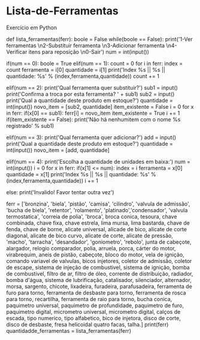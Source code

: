 # Lista-de-Ferramentas
Exercicio em Python

def lista_ferramentas(ferr):
boole = False
while(boole == False):
print('1-Ver ferramentas \n2-Substituir ferramenta \n3-Adicionar ferramenta \n4-Verificar itens para reposição \n0-Sair')
num = int(input())

if(num == 0):
boole = True
elif(num == 1):
count = 0
for i in ferr:
index = count
ferramenta = i[0]
quantidade = i[1]
print('Index %s || %s || quantidade: %s' % (index,ferramenta,quantidade))
count += 1

elif(num == 2):
print('Qual ferramenta quer substituir?')
sub1 = input()
print('Confirma a troca por esta ferramenta? ' + sub1)
sub2 = input()
print('Qual a quantidade deste produto em estoque?')
quantidade = int(input())
novo_item = [sub2, quantidade]
item_existente = False
i = 0
for x in ferr:
if(x[0] == sub1):
ferr[i] = novo_item
item_existente = True
i += 1
if(item_existente == False):
print('Não há nenhumitem com o nome %s registrado' % sub1)

elif(num == 3):
print('Qual ferramenta quer adicionar?')
add = input()
print('Qual a quantidade deste produto em estoque?')
quantidade = int(input())
novo_item = [add, quantidade]

elif(num == 4):
print('Escolha a quantidade de unidades em baixa:')
num = int(input())
i = 0
for x in ferr:
if(x[1] <= num):
index = i
ferramenta = x[0]
quantidade = x[1]
print('Index %s || %s || quantidade: %s' % (index,ferramenta,quantidade))
i += 1

else:
print('Invalido! Favor tentar outra vez')


ferr = ['bronzina', 'biela', 'pistão', 'camisa', 'cilindro', 'valvula de admissão', 'bucha de biela', 'retentor', 'rolamento', 'platinado','condensador', 'valvula termostatica', 'correia de polia', 'broca', broca conica, tesoura, chave combinada, chave fixa, chave estrela, lima mursa, lima bastarda, chave de fenda, chave de borne, alicate universal, alicade de bico, alicate de corte diagonal, alicate de bico curvo, alicate de corte, alicate de pressão, 'macho', 'tarracha', 'desandador', 'goniometro', 'rebolo', junta de cabeçote, alargador, relogio comparador, polia, arruela, porca, cárter do motor, virabrequim, aneis de pistão, cabeçote, bloco do motor, vela de ignição, comando variavel de valvulas, bicos injetores, coletor de admissão, coletor de escape, sistema de injeção de combustivel, sistema de ignição, bomba de combustivel, filtro de ar, filtro de óleo, corrente de distribuição, radiador, bomba d'água, sistema de lubrificação, catalisador, silenciador, alternador, morsa, sargento, chicote, lixadeira, furadeira, parafusadeira, ferramenta de furo para torno, ferramenta de desbaste para torno, ferramenta de rosca para torno, recartilha, ferramenta de raio para torno, bucha conica, paquimetro universal, paquimetro de profundidade, paquimetro de furo, paquimetro digital, micrometro universal, micrometro digital, calços de escada, tipo numerico, tipo alfabetico, bico de injetora, disco de corte, disco de desbaste, fresa helicoidal quatro facas, talha.]
print(ferr)
quantidadde_ferramentas = lista_ferramentas(ferr)

